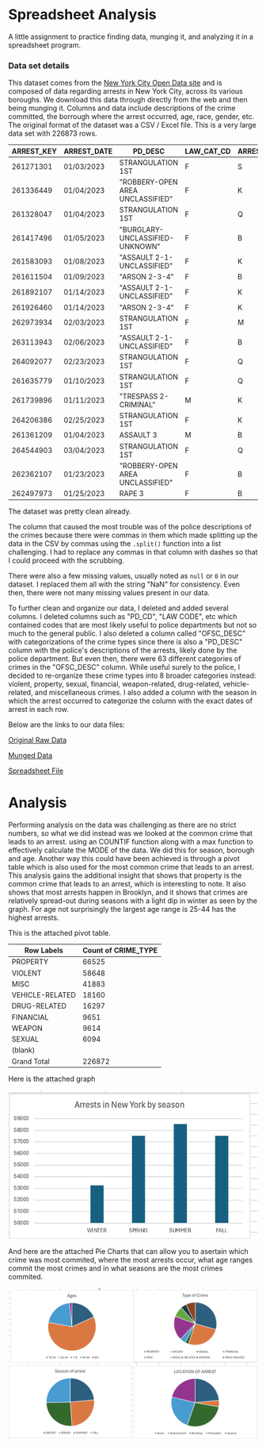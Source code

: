 # Spreadsheet Analysis
A little assignment to practice finding data, munging it, and analyzing it in a spreadsheet program.


### Data set details

This dataset comes from the [New York City Open Data site](https://data.cityofnewyork.us/Public-Safety/NYPD-Arrest-Data-Year-to-Date-/uip8-fykc/about_data) and is composed of data regarding arrests in New York City, across its various boroughs. We download this data through directly from the web and then being munging it. Columns and data include descriptions of the crime committed, the borrough where the arrest occurred, age, race, gender, etc. The original format of the dataset was a CSV / Excel file. This is a very large data set with 226873 rows.

| ARREST_KEY | ARREST_DATE | PD_DESC                          | LAW_CAT_CD | ARREST_BORO | JURISDICTION_CODE | AGE_GROUP | PERP_SEX | PERP_RACE | X_COORD_CD,Y_COORD_CD | Latitude         | Longitude         | SEASON | CRIME_TYPE |
| ---------- | ----------- | -------------------------------- | ---------- | ----------- | ----------------- | --------- | -------- | --------- | --------------------- | ---------------- | ----------------- | ------ | ---------- |
| 261271301  | 01/03/2023  | STRANGULATION 1ST                | F          | S           | 0                 | 25-44     | M        | WHITE     | 962808,174275         | 40.644996        | -74.077263        | WINTER | VIOLENT    |
| 261336449  | 01/04/2023  | "ROBBERY-OPEN AREA UNCLASSIFIED" | F          | K           | 0                 | <18       | M        | BLACK     | 995118,155708         | 40.594054        | -73.960866        | WINTER | PROPERTY   |
| 261328047  | 01/04/2023  | STRANGULATION 1ST                | F          | Q           | 0                 | 18-24     | M        | BLACK     | 1007694,219656        | 40.769552        | -73.915361        | WINTER | VIOLENT    |
| 261417496  | 01/05/2023  | "BURGLARY-UNCLASSIFIED-UNKNOWN"  | F          | B           | 0                 | 25-44     | F        | BLACK     | 1007174,239542        | 40.824135        | -73.91717         | WINTER | PROPERTY   |
| 261583093  | 01/08/2023  | "ASSAULT 2-1-UNCLASSIFIED"       | F          | K           | 0                 | 25-44     | M        | BLACK     | 984110,188363         | 40.683691        | -74.000504        | WINTER | VIOLENT    |
| 261611504  | 01/09/2023  | "ARSON 2-3-4"                    | F          | B           | 71                | 25-44     | M        | WHITE     | 1028555,246897        | 40.84424         | -73.839868        | WINTER | PROPERTY   |
| 261892107  | 01/14/2023  | "ASSAULT 2-1-UNCLASSIFIED"       | F          | K           | 0                 | 25-44     | M        | BLACK     | 996541,199439         | 40.714082        | -73.955662        | WINTER | VIOLENT    |
| 261926460  | 01/14/2023  | "ARSON 2-3-4"                    | F          | K           | 0                 | 25-44     | M        | BLACK     | 1000520,168264        | 40.628508        | -73.941384        | WINTER | PROPERTY   |
| 262973934  | 02/03/2023  | STRANGULATION 1ST                | F          | M           | 0                 | 25-44     | M        | BLACK     | 1003818,253167        | 40.861538        | -73.929256        | WINTER | VIOLENT    |
| 263113943  | 02/06/2023  | "ASSAULT 2-1-UNCLASSIFIED"       | F          | B           | 0                 | 45-64     | F        | BLACK     | 1010036,246475        | 40.843155        | -73.906802        | WINTER | VIOLENT    |
| 264092077  | 02/23/2023  | STRANGULATION 1ST                | F          | Q           | 0                 | 25-44     | F        | BLACK     | 1057766,203992        | 40.726284        | -73.73476         | WINTER | VIOLENT    |
| 261635779  | 01/10/2023  | STRANGULATION 1ST                | F          | Q           | 0                 | 18-24     | M        | BLACK     | 1050620,157860        | 40.599718        | -73.760999        | WINTER | VIOLENT    |
| 261739896  | 01/11/2023  | "TRESPASS 2- CRIMINAL"           | M          | K           | 0                 | 18-24     | F        | BLACK     | 991150,192509         | 40.695068        | -73.975116        | WINTER | PROPERTY   |
| 264206386  | 02/25/2023  | STRANGULATION 1ST                | F          | K           | 0                 | 45-64     | M        | BLACK     | 1000520,168264        | 40.628508        | -73.941384        | WINTER | VIOLENT    |
| 261361209  | 01/04/2023  | ASSAULT 3                        | M          | B           | 0                 | 18-24     | F        | BLACK     | 1007528,234117        | 40.809243        | -73.915909        | WINTER | VIOLENT    |
| 264544903  | 03/04/2023  | STRANGULATION 1ST                | F          | Q           | 0                 | 25-44     | M        | BLACK     | 1007694,219656        | 40.769552        | -73.915361        | SPRING | VIOLENT    |
| 262362107  | 01/23/2023  | "ROBBERY-OPEN AREA UNCLASSIFIED" | F          | B           | 0                 | 25-44     | M        | BLACK     | 1026486,262591        | 40.887325        | -73.847247        | WINTER | PROPERTY   |
| 262497973  | 01/25/2023  | RAPE 3                           | F          | B           | 0                 | <18       | M        | BLACK     | 1017478,256069        | 40.8694704770483 | -73.8798608037303 | WINTER | SEXUAL     |

The dataset was pretty clean already.

The column that caused the most trouble was of the police descriptions of the crimes because there were commas in them which made splitting up the data in the CSV by commas using the `.split()` function into a list challenging. I had to replace any commas in that column with dashes so that I could proceed with the scrubbing.

There were also a few missing values, usually noted as `null` or `0` in our dataset. I replaced them all with the string "NaN" for consistency. Even then, there were not many missing values present in our data.

To further clean and organize our data, I deleted and added several columns. I deleted columns such as "PD_CD", "LAW CODE", etc which contained codes that are most likely useful to police departments but not so much to the general public. I also deleted a column called "OFSC_DESC" with categorizations of the crime types since there is also a "PD_DESC" column with the police's descriptions of the arrests, likely done by the police department. But even then, there were 63 different categories of crimes in the "OFSC_DESC" column. While useful surely to the police, I decided to re-organize these crime types into 8 broader categories instead: violent, property, sexual, financial, weapon-related, drug-related, vehicle-related, and miscellaneous crimes. I also added a column with the season in which the arrest occurred to categorize the column with the exact dates of arrest in each row.

Below are the links to our data files:

[Original Raw Data](https://github.com/dbdesign-students-spring2024/3-spreadsheet-analysis-VideoStorms/blob/main/data/NYPD_Arrest_Data__Year_to_Date__20240213.csv)

[Munged Data](https://github.com/dbdesign-students-spring2024/3-spreadsheet-analysis-VideoStorms/blob/main/data/clean_data.csv)

[Spreadsheet File](https://github.com/dbdesign-students-spring2024/3-spreadsheet-analysis-VideoStorms/blob/main/data/clean_data.xlsx)

# Analysis

Performing analysis on the data was challenging as there are no strict numbers, so what we did instead was we looked at the common crime that leads to an arrest. using an COUNTIF function along with a max function to effectively calculate the MODE of the data. We did this for season, borough and age. Another way this could have been achieved is through a pivot table which is also used for the most common crime that leads to an arrest. This analysis gains the additional insight that shows that property is the common crime that leads to an arrest, which is interesting to note. It also shows that most arrests happen in Brooklyn, and it shows that crimes are relatively spread-out during seasons with a light dip in winter as seen by the graph. For age not surprisingly the largest age range is 25-44 has the highest arrests.

This is the attached pivot table.

| Row Labels      | Count of CRIME_TYPE |
|-----------------|---------------------|
| PROPERTY        | 66525               |
| VIOLENT         | 58648               |
| MISC            | 41883               |
| VEHICLE-RELATED | 18160               |
| DRUG-RELATED    | 16297               |
| FINANCIAL       | 9651                |
| WEAPON          | 9614                |
| SEXUAL          | 6094                |
| (blank)         |                     |
| Grand Total     | 226872              |

Here is the attached graph

![Graph](https://github.com/dbdesign-students-spring2024/3-spreadsheet-analysis-VideoStorms/blob/main/graph.jpeg)

And here are the attached Pie Charts that can allow you to asertain which crime was most commited, where the most arrests occur, what age ranges commit the most crimes and in what seasons are the most crimes commited.

![Graph2](https://github.com/dbdesign-students-spring2024/3-spreadsheet-analysis-VideoStorms/blob/main/graph2.png)


